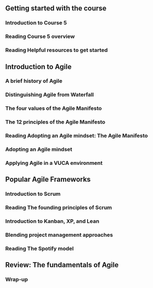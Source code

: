 



## Getting started with the course

### Introduction to Course 5

### Reading Course 5 overview

### Reading Helpful resources to get started


## Introduction to Agile

### A brief history of Agile

### Distinguishing Agile from Waterfall

### The four values of the Agile Manifesto

### The 12 principles of the Agile Manifesto

### Reading Adopting an Agile mindset: The Agile Manifesto

### Adopting an Agile mindset

### Applying Agile in a VUCA environment


## Popular Agile Frameworks

### Introduction to Scrum

### Reading The founding principles of Scrum

### Introduction to Kanban, XP, and Lean

### Blending project management approaches

### Reading The Spotify model

## Review: The fundamentals of Agile

### Wrap-up
